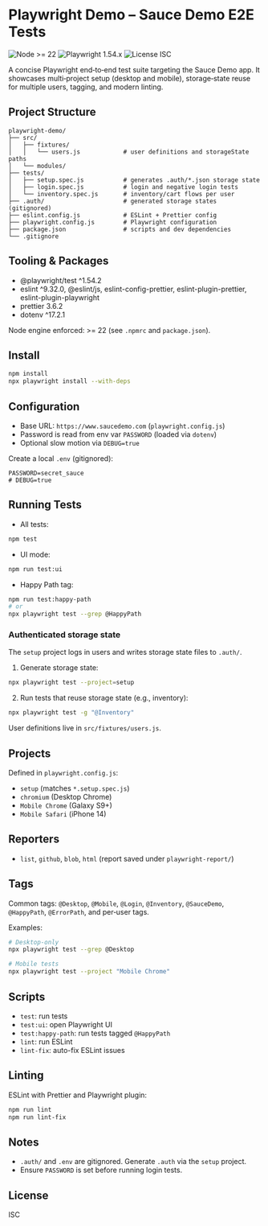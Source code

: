 # Playwright Demo – Sauce Demo E2E Tests

![Node >= 22](https://img.shields.io/badge/Node-%3E%3D22.0.0-brightgreen)
![Playwright 1.54.x](https://img.shields.io/badge/Playwright-1.54.x-blue)
![License ISC](https://img.shields.io/badge/License-ISC-lightgrey)

A concise Playwright end‑to‑end test suite targeting the Sauce Demo app. It showcases multi‑project setup (desktop and mobile), storage‑state reuse for multiple users, tagging, and modern linting.

## Project Structure

```
playwright-demo/
├── src/
│   ├── fixtures/
│   │   └── users.js            # user definitions and storageState paths
│   └── modules/
├── tests/
│   ├── setup.spec.js           # generates .auth/*.json storage state
│   ├── login.spec.js           # login and negative login tests
│   └── inventory.spec.js       # inventory/cart flows per user
├── .auth/                      # generated storage states (gitignored)
├── eslint.config.js            # ESLint + Prettier config
├── playwright.config.js        # Playwright configuration
├── package.json                # scripts and dev dependencies
└── .gitignore
```

## Tooling & Packages

- @playwright/test ^1.54.2
- eslint ^9.32.0, @eslint/js, eslint-config-prettier, eslint-plugin-prettier, eslint-plugin-playwright
- prettier 3.6.2
- dotenv ^17.2.1

Node engine enforced: >= 22 (see `.npmrc` and `package.json`).

## Install

```bash
npm install
npx playwright install --with-deps
```

## Configuration

- Base URL: `https://www.saucedemo.com` (`playwright.config.js`)
- Password is read from env var `PASSWORD` (loaded via `dotenv`)
- Optional slow motion via `DEBUG=true`

Create a local `.env` (gitignored):

```
PASSWORD=secret_sauce
# DEBUG=true
```

## Running Tests

- All tests:
```bash
npm test
```

- UI mode:
```bash
npm run test:ui
```

- Happy Path tag:
```bash
npm run test:happy-path
# or
npx playwright test --grep @HappyPath
```

### Authenticated storage state
The `setup` project logs in users and writes storage state files to `.auth/`.

1) Generate storage state:
```bash
npx playwright test --project=setup
```

2) Run tests that reuse storage state (e.g., inventory):
```bash
npx playwright test -g "@Inventory"
```

User definitions live in `src/fixtures/users.js`.

## Projects
Defined in `playwright.config.js`:
- `setup` (matches `*.setup.spec.js`)
- `chromium` (Desktop Chrome)
- `Mobile Chrome` (Galaxy S9+)
- `Mobile Safari` (iPhone 14)

## Reporters
- `list`, `github`, `blob`, `html` (report saved under `playwright-report/`)

## Tags
Common tags: `@Desktop`, `@Mobile`, `@Login`, `@Inventory`, `@SauceDemo`, `@HappyPath`, `@ErrorPath`, and per‑user tags.

Examples:
```bash
# Desktop-only
npx playwright test --grep @Desktop

# Mobile tests
npx playwright test --project "Mobile Chrome"
```

## Scripts
- `test`: run tests
- `test:ui`: open Playwright UI
- `test:happy-path`: run tests tagged `@HappyPath`
- `lint`: run ESLint
- `lint-fix`: auto-fix ESLint issues

## Linting
ESLint with Prettier and Playwright plugin:
```bash
npm run lint
npm run lint-fix
```

## Notes
- `.auth/` and `.env` are gitignored. Generate `.auth` via the `setup` project.
- Ensure `PASSWORD` is set before running login tests.

## License
ISC
